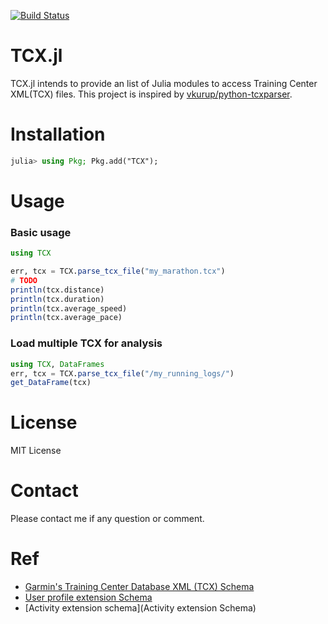 [![Build Status](https://travis-ci.com/xue35/TCX.jl?branch=master)](https://travis-ci.com/xue35/TCX.jl)

# TCX.jl
TCX.jl intends to provide an list of Julia modules to access Training Center XML(TCX) files. This project is inspired by [vkurup/python-tcxparser](https://github.com/vkurup/python-tcxparser).

# Installation
```julia
julia> using Pkg; Pkg.add("TCX");
```

# Usage

### Basic usage
```julia
using TCX

err, tcx = TCX.parse_tcx_file("my_marathon.tcx")
# TODO
println(tcx.distance)
println(tcx.duration)
println(tcx.average_speed)
println(tcx.average_pace)

```

### Load multiple TCX for analysis
```julia
using TCX, DataFrames
err, tcx = TCX.parse_tcx_file("/my_running_logs/")
get_DataFrame(tcx)

```
# License
MIT License

# Contact
Please contact me if any question or comment.

# Ref
* [Garmin's Training Center Database XML (TCX) Schema](http://www8.garmin.com/xmlschemas/TrainingCenterDatabasev2.xsd)
* [User profile extension Schema](http://www8.garmin.com/xmlschemas/UserProfileExtensionv1.xsd)
* [Activity extension schema](Activity extension Schema)

